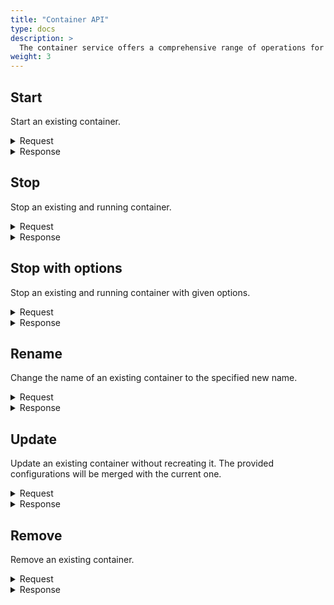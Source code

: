 ```yaml
---
title: "Container API"
type: docs
description: >
  The container service offers a comprehensive range of operations for managing existing containers. Users can effortlessly start, pause, resume or stop, containers with specific configurations. Additionally, they have the flexibility to rename, update, or remove containers as needed.
weight: 3
---
```


## **Start**
Start an existing container.

<details>
  <summary>Request</summary>

**Hono Command:** `command//<name>:<namespace>:edge:containers/req//start`

**Ditto Message:**

> | Name | Value | Description |
> | - | - | - |
> | topic | `<name>/<namespace>:edge:containers/things/live/messages/start` | Information about the affected Thing and the type of operation |
> | path | `/features/Container:<UUID>/inbox/messages/start` | A path to the `Container` Feature, it's message channel, and `start` command |
> | **Headers** | | Additional headers |
> | response-required | true/false | If response is required |
> | content-type | `application/json` | The content type |
> | correlation-id | container UUID | The container UUID |
> | **Value** | | |

<br>

**Example** : Start an existing container.

**Topic:** `command//edge:device:edge:containers/req//start`
```json
{
	"topic":"edge/device:edge:containers/things/live/messages/start",
	"headers":{
		"response-required":true,
		"content-type":"application/json",
		"correlation-id":"<UUID>"
	},
	"path":"/features/Container:<UUID>/inbox/messages/start",
	"value":{}
}
```
</details>

<details>
  <summary>Response</summary>

**Hono Command** : `command//<name>:<namespace>:edge:containers/res//start`

**Ditto Message:**

> | Name | Value | Description |
> | - | - | - |
> | topic | `<name>/<namespace>:edge:containers/things/live/messages/start` | Information about the affected Thing and the type of operation |
> | path | `/features/Container:<UUID>/outbox/messages/start` | A path to the `Container` Feature, it's message channel, and `start` command |
> | **Headers** | | Additional headers |
> | content-type | `application/json` | The content type |
> | correlation-id | \<UUID\> | The same correlation id as the request message |
> | **Status** | | Status of the operation start over the container |

<br>


**Example** : Response of a successful `start` operation.

**Topic:** `command//edge:device:edge:containers/res//start``
```json
{
	"topic":"edge/device:edge:containers/things/live/messages/start",
	"headers":{
		"content-type":"application/json",
		"correlation-id":"<UUID>"
	},
	"path":"/features/Container:<UUID>/outbox/messages/start",
	"status": 204
}
```
</details>

## **Stop**
Stop an existing and running container.

<details>
  <summary>Request</summary>

**Hono Command:** `command//<name>:<namespace>:edge:containers/req//stop`

**Ditto Message:**

> | Name | Value | Description |
> | - | - | - |
> | topic | `<name>/<namespace>:edge:containers/things/live/messages/stop` | Information about the affected Thing and the type of operation |
> | path | `/features/Container:<UUID>/inbox/messages/stop` | A path to the `Container` Feature, it's message channel, and `stop` command |
> | **Headers** | | Additional headers |
> | response-required | true/false | If response is required |
> | content-type | `application/json` | The content type |
> | correlation-id | container UUID | The container UUID |
> | **Value** | | |

<br>

**Example** : Stop an existing and running container.

**Topic:** `command//edge:device:edge:containers/req//stop`
```json
{
	"topic":"edge/device:edge:containers/things/live/messages/stop",
	"headers":{
		"response-required":true,
		"content-type":"application/json",
		"correlation-id":"<UUID>"
	},
	"path":"/features/Container:<UUID>/inbox/messages/stop",
	"value":{}
}
```
</details>

<details>
  <summary>Response</summary>

**Hono Command** : `command//<name>:<namespace>:edge:containers/res//stop`

**Ditto Message:**

> | Name | Value | Description |
> | - | - | - |
> | topic | `<name>/<namespace>:edge:containers/things/live/messages/stop` | Information about the affected Thing and the type of operation |
> | path | `/features/Container:<UUID>/outbox/messages/stop` | A path to the `Container` Feature, it's message channel, and `stop` command |
> | **Headers** | | Additional headers |
> | content-type | `application/json` | The content type |
> | correlation-id | \<UUID\> | The same correlation id as the request message |
> | **Status** | | Status of the operation stop over the container |

<br>

**Example** : Response of a successful stop operation.

**Topic:** `command//edge:device:edge:containers/res//stop``
```json
{
	"topic":"edge/device:edge:containers/things/live/messages/stop",
	"headers":{
		"content-type":"application/json",
		"correlation-id":"<UUID>"
	},
	"path":"/features/Container:<UUID>/outbox/messages/stop",
	"status":204
}
```
</details>

## **Stop with options**
Stop an existing and running container with given options.

<details>
  <summary>Request</summary>

**Hono Command:** `command//<name>:<namespace>:edge:containers/req//stopWithOptions`

**Ditto Message:**

> | Name | Value | Description |
> | - | - | - |
> | topic | `<name>/<namespace>:edge:containers/things/live/messages/stopWithOptions` | Information about the affected Thing and the type of operation |
> | path | `/features/Container:<UUID>/inbox/messages/stopWithOptions` | A path to the `Container` Feature, it's message channel, and `stopWithOptions` command |
> | **Headers** | | Additional headers |
> | response-required | true/false | If response is required |
> | content-type | `application/json` | The content type |
> | correlation-id | container UUID | The container UUID |
> | **Value** | | |
> | signal | `SIGTERM` | Stop a container using a specific signal. Signals could be specified by using their names or numbers, e.g. `SIGINT` or 2 |
> | timeout | -1 << 63 // -9223372036854775808 | Sets the timeout period in seconds to gracefully stop the container. When timeout expires the container process would be forcibly killed |
> | force | true/false | Whether to send a SIGKILL signal to the container's process if it does not finish within the timeout specified |

<br>

**Example** : Stop an existing and running container with specified options.

**Topic:** `command//edge:device:edge:containers/req//stopWithOptions`
```json
{
	"topic":"edge/device:edge:containers/things/live/messages/stopWithOptions",
	"headers":{
		"response-required":true,
		"content-type":"application/json",
		"correlation-id":"<UUID>"
	},
	"path":"/features/Container:<UUID>/inbox/messages/stopWithOptions",
	"value":{
		"signal":"SIGINT",
		"timeout": 30,
		"force": true
	}
}
```
</details>

<details>
  <summary>Response</summary>

**Hono Command** : `command//<name>:<namespace>:edge:containers/res//stopWithOptions`

**Ditto Message:**

> | Name | Value | Description |
> | - | - | - |
> | topic | `<name>/<namespace>:edge:containers/things/live/messages/stopWithOptions` | Information about the affected Thing and the type of operation |
> | path | `/features/Container:<UUID>/outbox/messages/stopWithOptions` | A path to the `Container` Feature, it's message channel, and `stopWithOptions` command |
> | **Headers** | | Additional headers |
> | content-type | `application/json` | The content type |
> | correlation-id | \<UUID\> | The same correlation id as the request message |
> | **Status** | | Status of the operation stop with options over the container |

<br>


**Example** : Response of a successful the `stopWithOptions` operation.

**Topic:** `command//edge:device/res//stopWithOptions``
```json
{
	"topic":"edge/device:edge:containers/things/live/messages/stopWithOptions",
	"headers":{
		"content-type":"application/json",
		"correlation-id":"<UUID>"
	},
	"path":"/features/Container:<UUID>/outbox/messages/stopWithOptions",
	"status":204
}
```
</details>

## **Rename**
Change the name of an existing container to the specified new name.

<details>
  <summary>Request</summary>

**Hono Command:** `command//<name>:<namespace>:edge:containers/req//rename`

**Ditto Message:**

> | Name | Value | Description |
> | - | - | - |
> | topic | `<name>/<namespace>:edge:containers/things/live/messages/rename` | Information about the affected Thing and the type of operation |
> | path | `/features/Container:<UUID>/inbox/messages/rename` | A path to the `Container` Feature, it's message channel, and `rename` command  |
> | **Headers** | | Additional headers |
> | response-required | true/false | If response is required |
> | content-type | `application/json` | The content type |
> | correlation-id | container UUID | The container UUID |
> | **Value** | | The new name of the container |

<br>

**Example** : Change the name of an existing container to the specified new name.

**Topic:** `command//edge:device:edge:containers/req//rename`
```json
{
	"topic":"edge/device:edge:containers/things/live/messages/rename",
	"headers":{
		"response-required":true,
		"content-type":"application/json",
		"correlation-id":"<UUID>"
	},
	"path":"/features/Container:<UUID>/inbox/messages/rename",
	"value":"new_container_name"
}
```
</details>

<details>
  <summary>Response</summary>

**Hono Command** : `command//<name>:<namespace>:edge:containers/res//rename`

**Ditto Message:**

> | Name | Value | Description |
> | - | - | - |
> | topic | `<name>/<namespace>:edge:containers/things/live/messages/rename` | Information about the affected Thing and the type of operation |
> | path | `/features/Container:<UUID>/outbox/messages/rename` | A path to the `Container` Feature, it's message channel, and `rename` command |
> | **Headers** | | Additional headers |
> | content-type | `application/json` | The content type |
> | correlation-id | \<UUID\> | The same correlation id as the request message |
> | **Status** | | Status of the operation rename container |

<br>

**Example** : The response of the rename operation.

**Topic:** `command//edge:device:edge:containers/res//rename``
```json
{
	"topic":"edge/device:edge:containers/things/live/messages/rename",
	"headers":{
		"content-type":"application/json",
		"correlation-id":"<UUID>"
	},
	"path":"/features/Container:<UUID>/outbox/messages/rename",
	"status":204
}
```
</details>

## **Update**
Update an existing container without recreating it. The provided configurations will be merged with the current one.

<details>
  <summary>Request</summary>

**Hono Command:** `command//<name>:<namespace>:edge:containers/req//update`

**Ditto Message:**

> | Name | Value | Description |
> | - | - | - |
> | topic | `<name>/<namespace>:edge:containers/things/live/messages/update` | Information about the affected Thing and the type of operation |
> | path | `/features/Container:<UUID>/inbox/messages/update` | A path to the `Container` Feature, it's message channel, and `update` command |
> | **Headers** | | Additional headers |
> | response-required | true/false | If response is required |
> | content-type | `application/json` | The content type |
> | correlation-id | container UUID | The container UUID |
> | **Value** | | |
> | **restartPolicy** | | Updates the restart policy for the container. The policy will be applied when the container exits |
> | type | no/always/unless-stopped/on-failure | The container's restart policy, the supported types are: always, no, on-failure and unless-stopped |
> | maxRetryCount | -1 << 31 // -2147483648 | Maximum number of retries that are made to restart the container on exit with fail, if the `type` is on-failure |
> | timeout | -1 << 63 // -9223372036854775808 | Timeout period in seconds for each retry that is made to restart the container on exit with fail, if the `type` is on-failure  |
> | **resources** | | |
> | memory | | Hard memory limitation of the container as a number with a unit suffix of B, K, M and G, the minimum allowed value is 3M |
> | memoryReservation | | Soft memory limitation of the container as a number with a unit suffix of B, K, M and G, if `memory` is specified, the `memoryReservation` must be smaller than it |
> | memorySwap | | Total amount of memory and swap that the container can use as a number with a unit suffix of B, K, M and G, use -1 to allow the container to use unlimited swap |

<br>

**Example** : Update an existing container resources and restart policy.

**Topic:** `command//edge:device:edge:containers/req//update`
```json
{
	"topic":"edge/device:edge:containers/things/live/messages/update",
	"headers":{
		"response-required":true,
		"content-type":"application/json",
		"correlation-id":"<UUID>"
	},
	"path":"/features/Container:<UUID>/inbox/messages/update",
	"value":{
		"restartPolicy":{
			"type":"on-failure",
			"maxRetryCount":3,
			"timeout":10
		},
		"resources":{
			"memory":"500M",
			"memoryReservation":"300M",
			"memorySwap":"1G",
		}
	}
}
```
</details>

<details>
  <summary>Response</summary>

**Hono Command** : `command//<name>:<namespace>:edge:containers/res//update`

**Ditto Message:**

> | Name | Value | Description |
> | - | - | - |
> | topic | `<name>/<namespace>:edge:containers/things/live/messages/update` | Information about the affected Thing and the type of operation |
> | path | `/features/Container:<UUID>/outbox/messages/update` | A path to the `Container` Feature, it's message channel, and `update` command |
> | **Headers** | | Additional headers |
> | content-type | `application/json` | The content type |
> | correlation-id | \<UUID\> | The same correlation id as the request message |
> | **Status** | | Status of the `update` operation over the container |

<br>

**Example** : Successful response of an `update` operation.

**Topic:** `command//edge:device:edge:containers/res//update``
```json
{
	"topic":"edge/device:edge:containers/things/live/messages/update",
	"headers":{
		"content-type":"application/json",
		"correlation-id":"<UUID>"
	},
	"path":"/features/Container:<UUID>/outbox/messages/update",
	"status":204
}
```
</details>

## **Remove**
Remove an existing container.

<details>
  <summary>Request</summary>

**Hono Command:** `command//<name>:<namespace>:edge:containers/req//remove`

**Ditto Message:**

> | Name | Value | Description |
> | - | - | - |
> | topic | `<name>/<namespace>:edge:containers/things/live/messages/remove` | Information about the affected Thing and the type of operation |
> | path | `/features/Container:<UUID>/inbox/messages/remove` | A path to the `Container` Feature, it's message channel, and `remove` command |
> | **Headers** | | Additional headers |
> | response-required | true/false | If response is required |
> | content-type | `application/json` | The content type |
> | correlation-id | container UUID | The container UUID |
> | **Value** | true/false | Force stopping before removing a container |

<br>

**Example** : Remove an existing container.

**Topic:** `command//edge:device:edge:containers/req//remove`
```json
{
	"topic":"edge/device:edge:containers/things/live/messages/remove",
	"headers":{
		"response-required":true,
		"content-type":"application/json",
		"correlation-id":"<UUID>"
	},
	"path":"/features/Container:<UUID>/inbox/messages/remove",
	"value":true
}
```
</details>

<details>
  <summary>Response</summary>

**Hono Command** : `command//<name>:<namespace>:edge:containers/res//remove`

**Ditto Message:**

> | Name | Value | Description |
> | - | - | - |
> | topic | `<name>/<namespace>:edge:containers/things/live/messages/remove` | Information about the affected Thing and the type of operation |
> | path | `/features/Container:<UUID>/outbox/messages/remove` | A path to the `Container` Feature, it's message channel, and `remove` command |
> | **Headers** | | Additional headers |
> | content-type | `application/json` | The content type |
> | correlation-id | \<UUID\> | The same correlation id as the request message |
> | **Status** | | Status of the operation remove container |

<br>

**Example** : Successful response of an `remove` operation.

**Topic:** `command//edge:device:edge:containers/res//remove``
```json
{
	"topic":"edge/device:edge:containers/things/live/messages/remove",
	"headers":{
		"content-type":"application/json",
		"correlation-id":"<UUID>"
	},
	"path":"/features/Container:<UUID>/outbox/messages/remove",
	"status":204
}
```
</details>